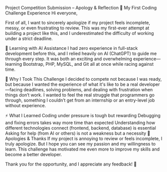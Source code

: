 Project Competition Submission – Apology & Reflection
🚀 My First Coding Challenge Experience
Hi everyone,

First of all, I want to sincerely apologize if my project feels incomplete, messy, or even frustrating to review. This was my first-ever attempt at building a project like this, and I underestimated the difficulty of working under a strict deadline.

🤖 Learning with AI Assistance
I had zero experience in full-stack development before this, and I relied heavily on AI (ChatGPT) to guide me through every step. It was both an exciting and overwhelming experience—learning Bootstrap, PHP, MySQL, and Git all at once while racing against time.

🎯 Why I Took This Challenge
I decided to compete not because I was ready, but because I wanted the experience of what it's like to be a real developer—facing deadlines, solving problems, and dealing with frustration when things don’t work. I wanted to feel the real struggle that programmers go through, something I couldn’t get from an internship or an entry-level job without experience.

⚡ What I Learned
Coding under pressure is tough but rewarding
Debugging and fixing errors takes way more time than expected
Understanding how different technologies connect (frontend, backend, database) is essential
Asking for help (from AI or others) is not a weakness but a necessity
🙏 Apologies & Thanks
If my project is annoying to review or feels incomplete, I truly apologize. But I hope you can see my passion and my willingness to learn. This challenge has motivated me even more to improve my skills and become a better developer.

Thank you for the opportunity, and I appreciate any feedback! 🚀
